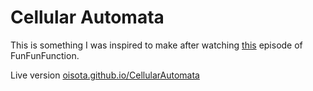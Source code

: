 Cellular Automata
=================
This is something I was inspired to make after watching [this](https://www.youtube.com/watch?v=bc-fVdbjAwk) episode of FunFunFunction.

Live version [oisota.github.io/CellularAutomata](http(s)://oisota.github.io/CellularAutomata)
